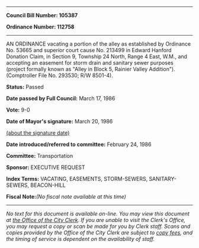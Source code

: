 

********

**Council Bill Number: 105387**
   
**Ordinance Number: 112758**
********

 AN ORDINANCE vacating a portion of the alley as established by Ordinance No. 53665 and superior court cause No. 213499 in Edward Hanford Donation Claim, in Section 9, Township 24 North, Range 4 East, W.M., and accepting an easement for storm drain and sanitary sewer purposes (project formally known as "Alley in Block 5, Rainier Valley Addition"). (Comptroller File No. 293530; R/W 8501-4).

**Status:** Passed
   
**Date passed by Full Council:** March 17, 1986
   
**Vote:** 9-0
   
**Date of Mayor's signature:** March 20, 1986
   
[(about the signature date)](/~public/approvaldate.htm)
   
   
   
**Date introduced/referred to committee:** February 24, 1986
   
**Committee:** Transportation
   
**Sponsor:** EXECUTIVE REQUEST
   
   
**Index Terms:** VACATING, EASEMENTS, STORM-SEWERS, SANITARY-SEWERS, BEACON-HILL

**Fiscal Note:**_(No fiscal note available at this time)_
********

_No text for this document is available on-line. You may view this document at [the Office of the City Clerk](http://www.seattle.gov/leg/clerk/contactUs.htm). If you are unable to visit the Clerk's Office, you may request a copy or scan be made for you by Clerk staff. Scans and copies provided by the Office of the City Clerk are subject to [copy fees](http://clerk.seattle.gov/~public/clerkfees.htm), and the timing of service is dependent on the availability of staff._


